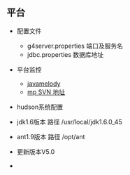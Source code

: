 ## 平台
* 配置文件
  * g4server.properties     端口及服务名
  * jdbc.properties			数据库地址
* 平台监控
  * [javamelody](http://my.oschina.net/noahxiao/blog/75463?p=2#comments)
  * [mp SVN 地址](http://rc-oa.googlecode.com/svn/trunk/mp/)
*  hudson系统配置
  * jdk1.6版本 路径 /usr/local/jdk1.6.0_45
  * ant1.9版本 路径 /opt/ant

*  更新版本V5.0
  * 

